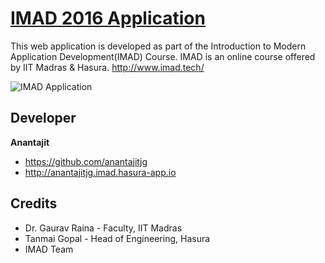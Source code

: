 # [IMAD 2016 Application](https://anantajitjg-imad-2016.herokuapp.com/)

This web application is developed as part of the Introduction to Modern Application Development(IMAD) Course. IMAD is an online course offered by IIT Madras & Hasura. <http://www.imad.tech/>

![IMAD Application](https://cloud.githubusercontent.com/assets/22009263/20518910/e577962a-b0c6-11e6-98da-d606bb182462.png)

## Developer
**Anantajit**

- <https://github.com/anantajitjg>
- <http://anantajitjg.imad.hasura-app.io>

## Credits

- Dr. Gaurav Raina - Faculty, IIT Madras
- Tanmai Gopal - Head of Engineering, Hasura
- IMAD Team

